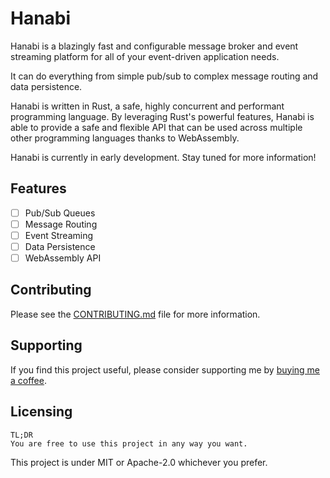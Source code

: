 # Hanabi

Hanabi is a blazingly fast and configurable message broker and event streaming
platform for all of your event-driven application needs.

It can do everything from simple pub/sub to complex message routing and data
persistence.

Hanabi is written in Rust, a safe, highly concurrent and performant programming
language. By leveraging Rust's powerful features, Hanabi is able to provide
a safe and flexible API that can be used across multiple other programming
languages thanks to WebAssembly.

Hanabi is currently in early development. Stay tuned for more information! 

## Features

- [ ] Pub/Sub Queues
- [ ] Message Routing
- [ ] Event Streaming
- [ ] Data Persistence
- [ ] WebAssembly API

## Contributing

Please see the [CONTRIBUTING.md](CONTRIBUTING.md) file for more information.

## Supporting

If you find this project useful, please consider supporting me by [buying me a coffee](https://ko-fi.com/codebreeze).

## Licensing

    TL;DR
    You are free to use this project in any way you want.

This project is under MIT or Apache-2.0 whichever you prefer.
